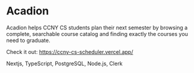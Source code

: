# Acadion
Acadion helps CCNY CS students plan their next semester by browsing a complete, searchable course catalog and finding exactly the courses you need to graduate.

Check it out: https://ccny-cs-scheduler.vercel.app/

Nextjs, TypeScript, PostgreSQL, Node.js, Clerk
